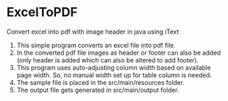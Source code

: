 # ExcelToPDF
Convert excel into pdf with image header in java using iText

1. This simple program converts an excel file into pdf file.
2. In the converted pdf file images as header or footer can also be added (only header is added which can also be altered to add footer).
3. This program uses auto-adjusting column width based on available page width. So, no manual width set up for table column is needed.
4. The sample file is placed in the src/main/resources folder.
5. The output file gets generated in src/main/output folder.
 
